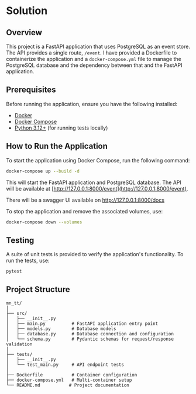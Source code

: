 # Solution

## Overview
This project is a FastAPI application that uses PostgreSQL as an event store. The API provides a single route, `/event`.
I have provided a Dockerfile to containerize the application and a `docker-compose.yml` file to manage the PostgreSQL database and the dependency between that and the FastAPI application.

## Prerequisites
Before running the application, ensure you have the following installed:
- [Docker](https://www.docker.com/)
- [Docker Compose](https://docs.docker.com/compose/)
- [Python 3.12+](https://www.python.org/) (for running tests locally)

## How to Run the Application
To start the application using Docker Compose, run the following command:
```bash
docker-compose up --build -d
```
This will start the FastAPI application and PostgreSQL database. The API will be available at [http://127.0.0.1:8000/event](http://127.0.0.1:8000/event).

There will be a swagger UI available on http://127.0.0.1:8000/docs

To stop the application and remove the associated volumes, use:
```bash
docker-compose down --volumes
```

## Testing
A suite of unit tests is provided to verify the application's functionality. To run the tests, use:
```bash
pytest
```

## Project Structure
```
mn_tt/
│
├── src/
│   ├── __init__.py
│   ├── main.py          # FastAPI application entry point
│   ├── models.py        # Database models
│   ├── database.py      # Database connection and configuration
│   └── schema.py        # Pydantic schemas for request/response validation
│
├── tests/
│   ├── __init__.py
│   └── test_main.py     # API endpoint tests
│
├── Dockerfile           # Container configuration
├── docker-compose.yml   # Multi-container setup
└── README.md           # Project documentation
```

